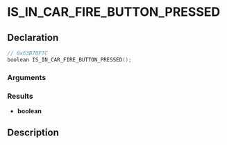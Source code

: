 # IS_IN_CAR_FIRE_BUTTON_PRESSED

## Declaration
```cpp
// 0x63B70F7C
boolean IS_IN_CAR_FIRE_BUTTON_PRESSED();
```

### Arguments

### Results
- **boolean**

## Description
